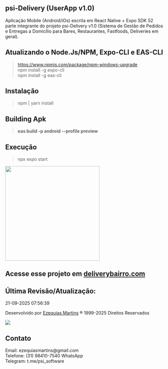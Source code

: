 ## psi-Delivery (UserApp v1.0)
Aplicação Mobile (Android/iOs) escrita em React Native + Expo SDK 52 parte integrante do projeto psi-Delivery v1.0 (Sistema de Gestão de Pedidos e Entregas a Domicílio para Bares, Restaurantes, Fastfoods, Deliveries em geral).

## Atualizando o Node.Js/NPM, Expo-CLI e EAS-CLI

> https://www.npmjs.com/package/npm-windows-upgrade<br />
> npm install -g expo-cli<br />
> npm install -g eas-cli

## Instalação
> npm | yarn install

## Building Apk
> <strong>eas build -p android --profile preview</strong>

## Execução
> npx expo start

<img src='.temp/logo.png' width=300 />

## Acesse esse projeto em <a href="https://deliverybairro.com" target="_blank">deliverybairro.com</a>

## Última Revisão/Atualização:
21-09-2025 07:56:39

Desenvolvido por <a href="https://github.com/psi-ezequiasmartins" target="_blank">Ezequias Martins</a> ® 1999-2025 Direitos Reservados
<p><a href="https://linezequiasmartins.blogspot.com/" target="_blank"><img src=".temp/assinatura.jpg"></a></p>

## Contato
<p>Email: ezequiasmartins@gmail.com<br />Telefone: (31) 98410-7540 WhatsApp<br />Telegram: t.me/psi_software</p>

